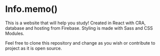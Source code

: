 # Info.memo()

This is a website that will help you study! Created in React with CRA, database and hosting from Firebase. Styling is made with Sass and CSS Modules.

Feel free to clone this repository and change as you wish or contribute to project as it is open source.
